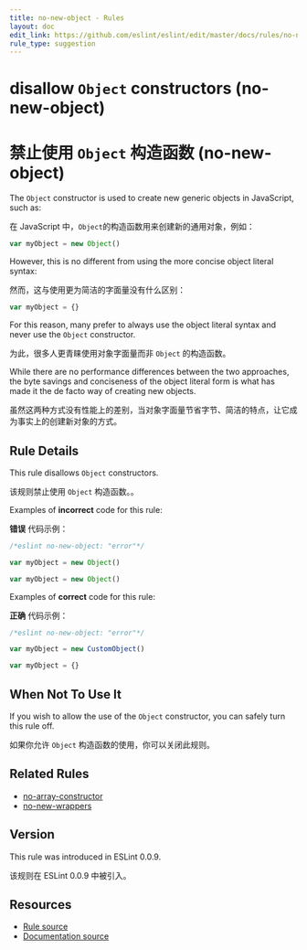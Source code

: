 ```yaml
---
title: no-new-object - Rules
layout: doc
edit_link: https://github.com/eslint/eslint/edit/master/docs/rules/no-new-object.md
rule_type: suggestion
---
```


<!-- Note: No pull requests accepted for this file. See README.md in the root directory for details. -->

# disallow `Object` constructors (no-new-object)

# 禁止使用 `Object` 构造函数 (no-new-object)

The `Object` constructor is used to create new generic objects in JavaScript, such as:

在 JavaScript 中，`Object`的构造函数用来创建新的通用对象，例如：

```js
var myObject = new Object()
```

However, this is no different from using the more concise object literal syntax:

然而，这与使用更为简洁的字面量没有什么区别：

```js
var myObject = {}
```

For this reason, many prefer to always use the object literal syntax and never use the `Object` constructor.

为此，很多人更青睐使用对象字面量而非 `Object` 的构造函数。

While there are no performance differences between the two approaches, the byte savings and conciseness of the object literal form is what has made it the de facto way of creating new objects.

虽然这两种方式没有性能上的差别，当对象字面量节省字节、简洁的特点，让它成为事实上的创建新对象的方式。

## Rule Details

This rule disallows `Object` constructors.

该规则禁止使用 `Object` 构造函数。。

Examples of **incorrect** code for this rule:

**错误** 代码示例：

```js
/*eslint no-new-object: "error"*/

var myObject = new Object()

var myObject = new Object()
```

Examples of **correct** code for this rule:

**正确** 代码示例：

```js
/*eslint no-new-object: "error"*/

var myObject = new CustomObject()

var myObject = {}
```

## When Not To Use It

If you wish to allow the use of the `Object` constructor, you can safely turn this rule off.

如果你允许 `Object` 构造函数的使用，你可以关闭此规则。

## Related Rules

- [no-array-constructor](https://cn.eslint.org/docs/rules/no-array-constructor)
- [no-new-wrappers](https://cn.eslint.org/docs/rules/no-new-wrappers)

## Version

This rule was introduced in ESLint 0.0.9.

该规则在 ESLint 0.0.9 中被引入。

## Resources

- [Rule source](https://github.com/eslint/eslint/tree/master/lib/rules/no-new-object.js)
- [Documentation source](https://github.com/eslint/eslint/tree/master/docs/rules/no-new-object.md)
